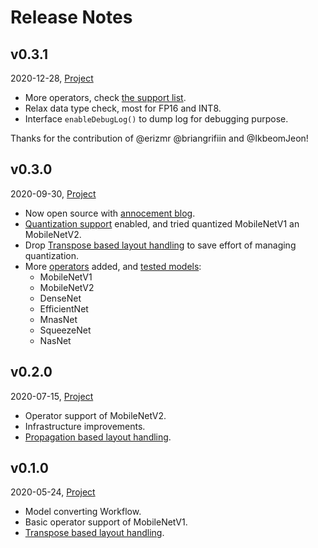 Release Notes
=============


## v0.3.1

2020-12-28, [Project](https://github.com/jackwish/tflite2onnx/projects/5)

* More operators, check [the support list](https://github.com/jackwish/tflite2onnx/blob/v0.3.1/docs/operator-support-status.md).
* Relax data type check, most for FP16 and INT8.
* Interface `enableDebugLog()` to dump log for debugging purpose.

Thanks for the contribution of @erizmr @briangrifiin and @IkbeomJeon!


## v0.3.0

2020-09-30, [Project](https://github.com/jackwish/tflite2onnx/projects/4)

* Now open source with [annocement blog](https://jackwish.net/2020/Convert-TensorFlow-Lite-models-to-ONNX.html).
* [Quantization support](https://github.com/jackwish/tflite2onnx/issues/10) enabled, and tried quantized MobileNetV1 an MobileNetV2.
* Drop [Transpose based layout handling](https://github.com/jackwish/tflite2onnx/issues/2) to save effort of managing quantization.
* More [operators](https://github.com/jackwish/tflite2onnx/blob/v0.3.0/docs/operator-support-status.md) added, and [tested models](https://github.com/jackwish/tflite2onnx/tree/more-model-test/assets/networks):
  * MobileNetV1
  * MobileNetV2
  * DenseNet
  * EfficientNet
  * MnasNet
  * SqueezeNet
  * NasNet

## v0.2.0

2020-07-15, [Project](https://github.com/jackwish/tflite2onnx/projects/2)

* Operator support of MobileNetV2.
* Infrastructure improvements.
* [Propagation based layout handling](https://github.com/jackwish/tflite2onnx/issues/2).


## v0.1.0

2020-05-24, [Project](https://github.com/jackwish/tflite2onnx/projects/1)

* Model converting Workflow.
* Basic operator support of MobileNetV1.
* [Transpose based layout handling](https://github.com/jackwish/tflite2onnx/issues/2).
